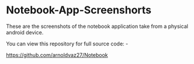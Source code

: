 # Notebook-App-Screenshorts
These are the screenshots of the notebook application take from a physical android device.

You can view this repository for full source code: -

https://github.com/arnoldvaz27/Notebook
